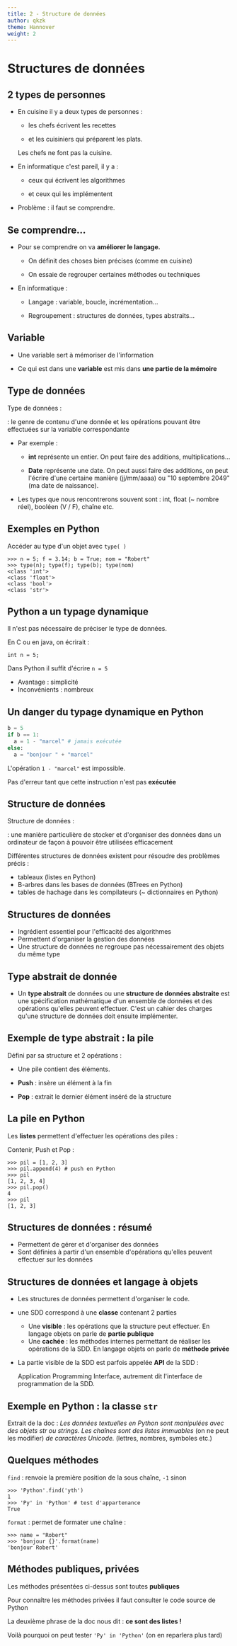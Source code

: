 ```yaml
---
title: 2 - Structure de données
author: qkzk
theme: Hannover
weight: 2
---
```


# Structures de données

## 2 types de personnes

* En cuisine il y a deux types de personnes :

    * les chefs écrivent les recettes

    * et les cuisiniers qui préparent les plats.

  Les chefs ne font pas la cuisine.


* En informatique c'est pareil, il y a :

    * ceux qui écrivent les algorithmes

    * et ceux qui les implémentent

* Problème : il faut se comprendre.

## Se comprendre...

* Pour se comprendre on va **améliorer le langage.**

    * On définit des choses bien précises (comme en cuisine)

    * On essaie de regrouper certaines méthodes ou techniques

* En informatique :

    * Langage : variable, boucle, incrémentation...

    * Regroupement : structures de données, types abstraits...

## Variable

* Une variable sert à mémoriser de l'information

* Ce qui est dans une **variable** est mis dans **une partie de la mémoire**

## Type de données

Type de données :

:     le genre de contenu d'une donnée et les opérations pouvant être effectuées sur la variable correspondante

* Par exemple :

  * **int** représente un entier. On peut faire des additions, multiplications...

  * **Date** représente une date. On peut aussi faire des additions, on peut
  l'écrire d'une certaine manière (jj/mm/aaaa) ou "10 septembre 2049" (ma date de naissance).

* Les types que nous rencontrerons souvent sont :
  int, float (~ nombre réel), booléen (V / F), chaîne etc.

## Exemples en Python

Accéder au type d'un objet avec `type( )`

~~~~~~~~~~~{.Python}
>>> n = 5; f = 3.14; b = True; nom = "Robert"
>>> type(n); type(f); type(b); type(nom)
<class 'int'>
<class 'float'>
<class 'bool'>
<class 'str'>
~~~~~~~~~~~

## Python a un typage dynamique

Il n'est pas nécessaire de préciser le type de données.

En C ou en java, on écrirait :

~~~~~~~~~~{.C}
int n = 5;
~~~~~~~~~~

Dans Python il suffit d'écrire `n = 5`

* Avantage : simplicité
* Inconvénients : nombreux

## Un danger du typage dynamique en Python

~~~Python
b = 5
if b == 1:
  a = 1 - "marcel" # jamais exécutée
else:
  a = "bonjour " + "marcel"
~~~

L'opération `1 - "marcel"` est impossible.

Pas d'erreur tant que cette instruction n'est pas **exécutée**


## Structure de données

Structure de données :

:      une manière particulière de stocker et d'organiser des données dans un ordinateur de façon à pouvoir être utilisées efficacement

Différentes structures de données existent pour résoudre des problèmes précis :

* tableaux (listes en Python)
* B-arbres dans les bases de données (BTrees en Python)
* tables de hachage dans les compilateurs (~ dictionnaires en Python)


## Structures de données

* Ingrédient essentiel pour l'efficacité des algorithmes
* Permettent d'organiser la gestion des données
* Une structure de données ne regroupe pas nécessairement des objets du même type

## Type abstrait de donnée

* Un **type abstrait** de données ou une **structure de données abstraite** est une spécification mathématique d'un ensemble de données et  des opérations qu'elles peuvent effectuer. C'est un cahier des charges qu'une structure de données doit ensuite implémenter.

## Exemple de type abstrait : la pile
Défini par sa structure et 2 opérations :

* Une pile contient des éléments.

* **Push** : insère un élément à la fin

* **Pop** : extrait le dernier élément inséré de la structure

## La pile en Python


Les **listes** permettent d'effectuer les opérations des piles :

Contenir, Push et Pop :

~~~~~~~~~~~{.python}
>>> pil = [1, 2, 3]
>>> pil.append(4) # push en Python
>>> pil
[1, 2, 3, 4]
>>> pil.pop()
4
>>> pil
[1, 2, 3]
~~~~~~~~~~~



## Structures de données : résumé

* Permettent de gérer et d'organiser des données
* Sont définies à partir d'un ensemble d'opérations qu'elles peuvent effectuer sur les données

## Structures de données et langage à objets

* Les structures de données permettent d'organiser le code.
* une SDD correspond à une **classe** contenant 2 parties
    * Une **visible** : les opérations que la structure peut effectuer. En langage objets on parle de **partie publique**
    * Une **cachée** : les méthodes internes permettant de réaliser les opérations de la SDD. En langage objets on parle de **méthode privée**

* La partie visible de la SDD est parfois appelée **API** de la SDD :

    Application Programming Interface, autrement dit l'interface de programmation de la SDD.

## Exemple en Python : la classe `str`

Extrait de la doc :
*Les données textuelles en Python sont manipulées avec des objets str ou strings. Les chaînes sont des listes immuables* (on ne peut les modifier) *de caractères Unicode.* (lettres, nombres, symboles etc.)


## Quelques méthodes
 `find` : renvoie la première position de la sous chaîne, `-1` sinon

~~~~~~~~{.Python}
>>> 'Python'.find('yth')
1
>>> 'Py' in 'Python' # test d'appartenance
True
~~~~~~~~

 `format` : permet de formater une chaîne :

~~~~~~~~~~~{.Python}
>>> name = "Robert"
>>> 'bonjour {}'.format(name)
'bonjour Robert'
~~~~~~~~~~~

## Méthodes publiques, privées

Les méthodes présentées ci-dessus sont toutes **publiques**

Pour connaître les méthodes privées il faut consulter le code source de Python

La deuxième phrase de la doc nous dit : **ce sont des listes !**

Voilà pourquoi on peut tester `'Py' in 'Python'` (on en reparlera plus tard)
